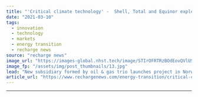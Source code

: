```yaml
---
title: "'Critical climate technology' -  Shell, Total and Equinor explore direct air capture"
date: "2021-03-10"
tags: 
  - innovation
  - technology
  - markets
  - energy transition
  - recharge news
source: "recharge news"
image_url: "https://images-global.nhst.tech/image/STIrOFRTRzBOdEovQVlUSkxUUHkzUVVja2FvQ1hTU3dlcVZadmlGSm9BMD0=/nhst/binary/932a49749638eb7945f04b1a9f3acb18"
image_fp: "/assets/img/post_thumbnails/13.jpg"
lead: "New subsidiary formed by oil & gas trio launches project in Norway with Swiss CO2 removal technology outfit Climeworks"
article_url: "https://www.rechargenews.com/energy-transition/critical-climate-technology-shell-total-and-equinor-explore-direct-air-capture/2-1-977593"
---
```


---
